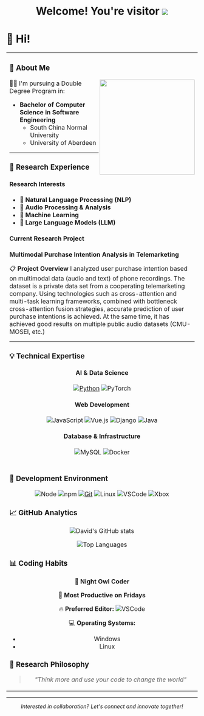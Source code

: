 

<!--
**david188888/david188888** is a ✨ _special_ ✨ repository because its `README.md` (this file) appears on your GitHub profile.

Here are some ideas to get you started:

- 🔭 I’m currently working on ...
- 🌱 I’m currently learning ...
- 👯 I’m looking to collaborate on ...
- 🤔 I’m looking for help with ...
- 💬 Ask me about ...
- 📫 How to reach me: ...
- 😄 Pronouns: ...
- ⚡ Fun fact: ...
-->
  <!-- profile logo 个人资料徽标 -->

<div align="center">
  <h1>
    Welcome! You're visitor <img src="https://profile-counter.glitch.me/david188888/count.svg">
  </h1>
</div>

# 🙋 Hi!

<table>
<tr><td>

### 🤺 About Me
  
<img align="right" width="250" src="https://cdn.jsdelivr.net/gh/sun0225SUN/sun0225SUN/assets/images/hi.gif" />

👨‍🎓 I'm pursuing a Double Degree Program in:
- **Bachelor of Computer Science in Software Engineering**
  - South China Normal University
  - University of Aberdeen
-----------------------------------
### 🔬 Research Experience

#### Research Interests
- 🧠 **Natural Language Processing (NLP)**
- 🎵 **Audio Processing & Analysis**
- 🤖 **Machine Learning**
- 🔄 **Large Language Models (LLM)**

#### Current Research Project
**Multimodal Purchase Intention Analysis in Telemarketing**

📋 **Project Overview**
I analyzed user purchase intention based on multimodal data (audio and text) of phone recordings. The dataset is a private data set from a cooperating telemarketing company. Using technologies such as cross-attention and multi-task learning frameworks, combined with bottleneck cross-attention fusion strategies, accurate prediction of user purchase intentions is achieved. At the same time, it has achieved good results on multiple public audio datasets (CMU-MOSEI, etc.)

------------------------------------------------------------------------
### 💡 Technical Expertise

<div align="center">

#### AI & Data Science
[![Python](https://img.shields.io/badge/-Python-37A6AB?style=flat-square&logo=python&logoColor=ffffff)](https://www.python.org/)
![PyTorch](https://img.shields.io/badge/pytorch-white?style=flat&logo=pytorch)


#### Web Development
![JavaScript](https://img.shields.io/badge/JavaScript-F7DF1E?style=flat-square&logo=JavaScript&logoColor=ffffff)
![Vue.js](https://img.shields.io/badge/-Vue.js-4FC08D?style=flat-square&logo=Vue.js&logoColor=ffffff)
![Django](https://img.shields.io/badge/Django-092E20.svg?logo=django&logoColor=white)
![Java](https://img.shields.io/badge/-Java-007396?style=flat-square&logo=java&logoColor=ffffff)

#### Database & Infrastructure
![MySQL](https://img.shields.io/badge/mysql-00000f.svg?logo=mysql&logoColor=white)
![Docker](https://img.shields.io/badge/Docker-2496ED?logo=docker&logoColor=white)

</div>

</td></tr>

<tr><td>

### 🔧 Development Environment

<div align="center">

![Node](https://img.shields.io/badge/Node.js-43853D.svg?logo=node.js&logoColor=white)
![npm](https://img.shields.io/badge/-NPM-CB3837?style=flat-square&logo=npm&logoColor=white)
[![Git](https://img.shields.io/badge/-Git-f05032?style=flat-square&logo=git&logoColor=white)](https://git-scm.com/)
<img src="https://img.shields.io/badge/-Linux-333333?style=flat-square&logo=linux&logoColor=white" alt="Linux">
![VSCode](https://img.shields.io/badge/VSCode-007ACC?logo=visual-studio-code&logoColor=white)
![Xbox](https://img.shields.io/badge/xbox-107C10.svg?logo=xbox&logoColor=white)

</div>

### 📈 GitHub Analytics

<div align="center">

![David's GitHub stats](https://github-readme-stats.vercel.app/api?username=david188888&show_icons=true&theme=radical)

![Top Languages](https://github-readme-stats.vercel.app/api/top-langs/?username=david188888&layout=compact&theme=radical)

</div>

### 📊 Coding Habits

<div align="center">

**🦉 Night Owl Coder** 

📅 **Most Productive on Fridays**

🔥 **Preferred Editor:**
![VSCode](https://img.shields.io/badge/VSCode-007ACC?logo=visual-studio-code&logoColor=white)

💻 **Operating Systems:**
- Windows
- Linux

</div>

### 💬 Research Philosophy

<div align="center">

> *"Think more and use your code to change the world"*

</div>

</td></tr>
</table>

---

<div align="center">
  <i>Interested in collaboration? Let's connect and innovate together!</i>
</div>
